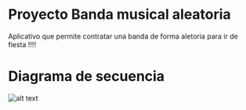 # Proyecto Banda musical aleatoria

Aplicativo que permite contratar una banda de forma aletoria para ir de fiesta !!!!

# Diagrama de secuencia

![alt text](http://drive.google.com/uc?export=view&id=1gzBizGVX7csqke3bc-vKQRISdBQilmtv)
